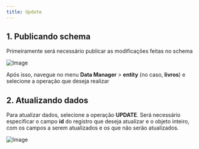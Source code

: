 ```yaml
---
title: Update
---
```



## 1. Publicando schema

Primeiramente será necessário publicar as modificações feitas no schema

![Image](/images/yc-web/publishSchema.png)

Após isso, navegue no menu **Data Manager** > **entity** (no caso, **livros**) e selecione a operação que deseja realizar

## 2. Atualizando dados

Para atualizar dados, selecione a operação **UPDATE**. Será necessário especificar o campo **id** do registro que deseja atualizar e o objeto inteiro, com os campos a serem atualizados e os que não serão atualizados.

![Image](/images/yc-web/update1.png)